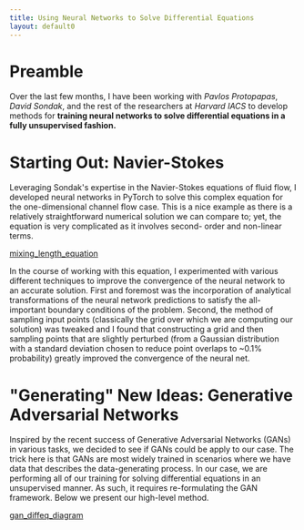 ```yaml
---
title: Using Neural Networks to Solve Differential Equations
layout: default0
---
```


# Preamble

Over the last few months, I have been working with *Pavlos Protopapas*,
*David Sondak*, and the rest of the researchers at *Harvard IACS* to develop methods for
**training neural networks to solve differential equations in a fully unsupervised fashion.**

# Starting Out: Navier-Stokes

Leveraging Sondak's expertise in the Navier-Stokes equations of fluid flow, I developed
neural networks in PyTorch to solve this complex equation for the one-dimensional channel
flow case. This is a nice example as there is a relatively straightforward numerical
solution we can compare to; yet, the equation is very complicated as it involves second-
order and non-linear terms.

[mixing_length_equation](pics/mixing_length_equation.png)

In the course of working with this equation, I experimented with various different techniques
to improve the convergence of the neural network to an accurate solution. First and foremost
was the incorporation of analytical transformations of the neural network predictions to satisfy
the all-important boundary conditions of the problem. Second, the method of sampling input points
(classically the grid over which we are computing our solution) was tweaked and I found that
constructing a grid and then sampling points that are slightly perturbed (from a Gaussian distribution
with a standard deviation chosen to reduce point overlaps to ~0.1% probability) greatly improved
the convergence of the neural net.

# "Generating" New Ideas: Generative Adversarial Networks

Inspired by the recent success of Generative Adversarial Networks (GANs) in various tasks,
we decided to see if GANs could be apply to our case. The trick here is that GANs are
most widely trained in scenarios where we have data that describes the data-generating process.
In our case, we are performing all of our training for solving differential equations in an
unsupervised manner. As such, it requires re-formulating the GAN framework. Below we present
our high-level method.

[gan_diffeq_diagram](pics/gan_diffeq_diagram.png)
